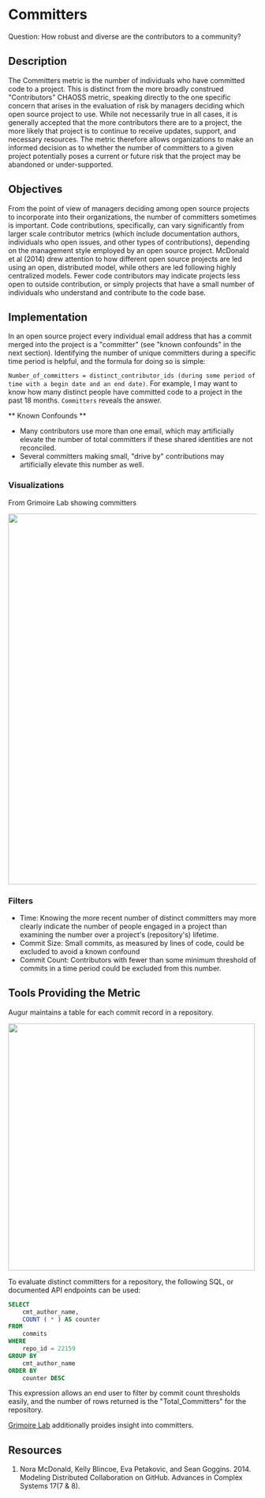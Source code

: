 # Committers

Question: How robust and diverse are the contributors to a community?

## Description
The Committers metric is the number of individuals who have committed code to a project. This is distinct from the more broadly construed "Contributors" CHAOSS metric, speaking directly to the one specific concern that arises in the evaluation of risk by managers deciding which open source project to use.  While not necessarily true in all cases, it is generally accepted that the more contributors there are to a project, the more likely that project is to continue to receive updates, support, and necessary resources. The metric therefore allows organizations to make an informed decision as to whether the number of committers to a given project potentially poses a current or future risk that the project may be abandoned or under-supported.

## Objectives

From the point of view of managers deciding among open source projects to incorporate into their organizations, the number of committers sometimes is important.  Code contributions, specifically, can vary significantly from larger scale contributor metrics (which include documentation authors, individuals who open issues, and other types of contributions), depending on the management style employed by an open source project. McDonald et al (2014) drew attention to how different open source projects are led using an open, distributed model, while others are led following highly centralized models. Fewer code contributors may indicate projects less open to outside contribution, or simply projects that have a small number of individuals who understand and contribute to the code base.

## Implementation

In an open source project every individual email address that has a commit merged into the project is a "committer" (see "known confounds" in the next section). Identifying the number of unique committers during a specific time period is helpful, and the formula for doing so is simple: 

`Number_of_committers = distinct_contributor_ids (during some period of time with a begin date and an end date)`. For example, I may want to know how many distinct people have committed code to a project in the past 18 months. `Committers` reveals the answer. 

** Known Confounds **
* Many contributors use more than one email, which may artificially elevate the number of total committers if these shared identities are not reconciled.
* Several committers making small, "drive by" contributions may artificially elevate this number as well.

### Visualizations

From Grimoire Lab showing committers

<img src="https://github.com/chaoss/wg-risk/blob/master/metrics/images/GL.Committers.png" width="750">

### Filters
* Time: Knowing the more recent number of distinct committers may more clearly indicate the number of people engaged in a project than examining the number over a project's (repository's) lifetime.
* Commit Size: Small commits, as measured by lines of code, could be excluded to avoid a known confound
* Commit Count: Contributors with fewer than some minimum threshold of commits in a time period could be excluded from this number.

## Tools Providing the Metric
Augur maintains a table for each commit record in a repository.

<img src="https://github.com/chaoss/wg-risk/blob/master/metrics/images/augur_commits.png" width="500">

To evaluate distinct committers for a repository, the following SQL, or documented API endpoints can be used:
```sql
SELECT
    cmt_author_name,
    COUNT ( * ) AS counter
FROM
    commits
WHERE
    repo_id = 22159
GROUP BY
    cmt_author_name
ORDER BY
    counter DESC
```

This expression allows an end user to filter by commit count thresholds easily, and the number of rows returned is the "Total_Committers" for the repository. 

[Grimoire Lab](https://chaoss.biterg.io/app/kibana#/dashboard/Git) additionally proides insight into committers. 

## Resources
1. Nora McDonald, Kelly Blincoe, Eva Petakovic, and Sean Goggins. 2014. Modeling Distributed Collaboration on GitHub. Advances in Complex Systems 17(7 & 8).
